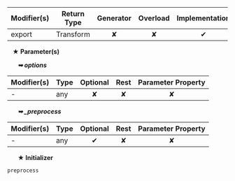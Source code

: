 | Modifier(s)                            | Return Type                    | Generator                        | Overload                         | Implementation                        |
|----------------------------------------|--------------------------------|:--------------------------------:|:--------------------------------:|:-------------------------------------:|
| export | Transform | ✘ | ✘  | ✔ |

&nbsp;&nbsp; **&#9733; Parameter(s)**

&nbsp;&nbsp;&nbsp;&nbsp;&nbsp; _**&#10149; options**_

| Modifier(s)                              | Type                        | Optional                           | Rest                          | Parameter Property                          |
|------------------------------------------|-----------------------------|:----------------------------------:|:-----------------------------:|:-------------------------------------------:|
| - | any | ✘  | ✘ | ✘ |

&nbsp;&nbsp;&nbsp;&nbsp;&nbsp; _**&#10149; &#95;preprocess**_

| Modifier(s)                              | Type                        | Optional                           | Rest                          | Parameter Property                          |
|------------------------------------------|-----------------------------|:----------------------------------:|:-----------------------------:|:-------------------------------------------:|
| - | any | ✔  | ✘ | ✘ |

&nbsp;&nbsp;&nbsp;&nbsp;&nbsp; **&#9733; Initializer**

```ts
preprocess
```